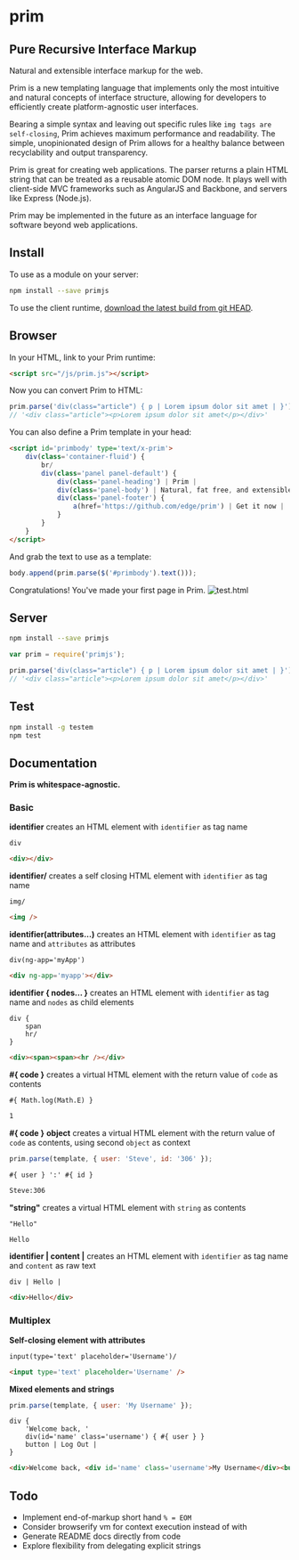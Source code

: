 # prim

## Pure Recursive Interface Markup

Natural and extensible interface markup for the web.

Prim is a new templating language that implements only the most intuitive and natural concepts of interface structure, allowing for developers to efficiently create platform-agnostic user interfaces.

Bearing a simple syntax and leaving out specific rules like `img tags are self-closing`, Prim achieves maximum performance and readability. The simple, unopinionated design of Prim allows for a healthy balance between recyclability and output transparency.

Prim is great for creating web applications. The parser returns a plain HTML string that can be treated as a reusable atomic DOM node. It plays well with client-side MVC frameworks such as AngularJS and Backbone, and servers like Express (Node.js).

Prim may be implemented in the future as an interface language for software beyond web applications.

## Install

To use as a module on your server:
```sh
npm install --save primjs
```

To use the client runtime, [download the latest build from git HEAD](https://github.com/edge/prim/tree/master/lib).

## Browser

In your HTML, link to your Prim runtime:
```html
<script src="/js/prim.js"></script>
```

Now you can convert Prim to HTML:
```js
prim.parse('div(class="article") { p | Lorem ipsum dolor sit amet | }');
// '<div class="article"><p>Lorem ipsum dolor sit amet</p></div>'
```

You can also define a Prim template in your head:
```html
<script id='primbody' type='text/x-prim'>
	div(class='container-fluid') {
		br/
		div(class='panel panel-default') {
			div(class='panel-heading') | Prim |
			div(class='panel-body') | Natural, fat free, and extensible interface markup for the web. |
			div(class='panel-footer') {
				a(href='https://github.com/edge/prim') | Get it now |
			}
		}
	}
</script>
```

And grab the text to use as a template:
```js
body.append(prim.parse($('#primbody').text()));
```

Congratulations! You've made your first page in Prim.
![test.html](http://i.imgur.com/pEEuYKE.png)

## Server

```sh
npm install --save primjs
```

```js
var prim = require('primjs');

prim.parse('div(class="article") { p | Lorem ipsum dolor sit amet | }');
// '<div class="article"><p>Lorem ipsum dolor sit amet</p></div>'
```


## Test

```sh
npm install -g testem
npm test
```

## Documentation

**Prim is whitespace-agnostic.**

### Basic

**identifier**
creates an HTML element with `identifier` as tag name
```jade
div
```
```html
<div></div>
```

**identifier/**
creates a self closing HTML element with `identifier` as tag name
```jade
img/
```
```html
<img />
```

**identifier(attributes...)**
creates an HTML element with `identifier` as tag name and `attributes` as attributes
```jade
div(ng-app='myApp')
```
```html
<div ng-app='myapp'></div>
```

**identifier { nodes... }**
creates an HTML element with `identifier` as tag name and `nodes` as child elements
```jade
div {
	span
	hr/
}
```
```html
<div><span><span><hr /></div>
```

**#{ code }**
creates a virtual HTML element with the return value of `code` as contents
```jade
#{ Math.log(Math.E) }
```
```html
1
```

**#{ code }**
**object**
creates a virtual HTML element with the return value of `code` as contents, using second `object` as context
```js
prim.parse(template, { user: 'Steve', id: '306' });
```
```jade
#{ user } ':' #{ id }
```
```html
Steve:306
```

**"string"**
creates a virtual HTML element with `string` as contents
```jade
"Hello"
```
```html
Hello
```

**identifier | content |**
creates an HTML element with `identifier` as tag name and `content` as raw text
```jade
div | Hello |
```
```html
<div>Hello</div>
```

### Multiplex

**Self-closing element with attributes**
```jade
input(type='text' placeholder='Username')/
```
```html
<input type='text' placeholder='Username' />
```

**Mixed elements and strings**
```js
prim.parse(template, { user: 'My Username' });
```
```jade
div {
	'Welcome back, '
	div(id='name' class='username') { #{ user } }
	button | Log Out |
}
```
```html
<div>Welcome back, <div id='name' class='username'>My Username</div><button>Log Out</button></div>
```

## Todo

- Implement end-of-markup short hand `% = EOM`
- Consider browserify vm for context execution instead of with
- Generate README docs directly from code
- Explore flexibility from delegating explicit strings
